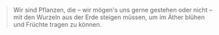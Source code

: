 > Wir sind Pflanzen, die – wir mögen's uns gerne gestehen oder nicht – mit den Wurzeln aus der Erde steigen müssen, um im Äther blühen und Früchte tragen zu können.